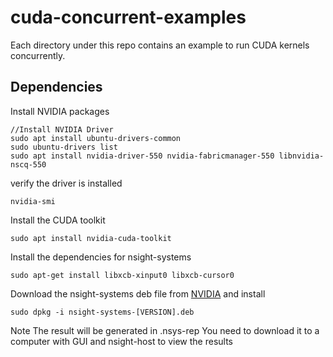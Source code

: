 # cuda-concurrent-examples
Each directory under this repo contains an example to run CUDA kernels concurrently.

## Dependencies
Install NVIDIA packages
```
//Install NVIDIA Driver
sudo apt install ubuntu-drivers-common
sudo ubuntu-drivers list 
sudo apt install nvidia-driver-550 nvidia-fabricmanager-550 libnvidia-nscq-550
```
verify the driver is installed
```
nvidia-smi
```
Install the CUDA toolkit
```
sudo apt install nvidia-cuda-toolkit
```
Install the dependencies for nsight-systems
```
sudo apt-get install libxcb-xinput0 libxcb-cursor0
```
Download the nsight-systems deb file from [NVIDIA](https://developer.nvidia.com/nsight-systems/get-started) and install
```
sudo dpkg -i nsight-systems-[VERSION].deb 
```
Note The result will be generated in .nsys-rep
You need to download it to a computer with GUI and nsight-host to view the results